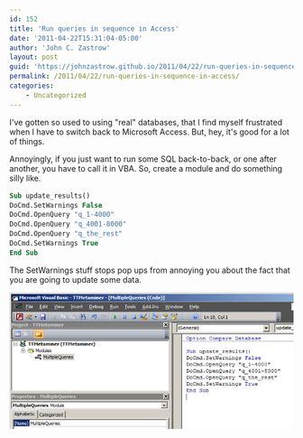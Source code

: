```yaml
---
id: 152
title: 'Run queries in sequence in Access'
date: '2011-04-22T15:31:04-05:00'
author: 'John C. Zastrow'
layout: post
guid: 'https://johnzastrow.github.io/2011/04/22/run-queries-in-sequence-in-access/'
permalink: /2011/04/22/run-queries-in-sequence-in-access/
categories:
    - Uncategorized
---
```


I've gotten so used to using "real" databases, that I find myself frustrated when I have to switch back to Microsoft Access. But, hey, it's good for a lot of things.

Annoyingly, if you just want to run some SQL back-to-back, or one after another, you have to call it in VBA. So, create a module and do something silly like.

```vb
Sub update_results()  
DoCmd.SetWarnings False  
DoCmd.OpenQuery "q_1-4000"  
DoCmd.OpenQuery "q_4001-8000"  
DoCmd.OpenQuery "q_the_rest"  
DoCmd.SetWarnings True  
End Sub
```

The SetWarnings stuff stops pop ups from annoying you about the fact that you are going to update some data.

![](https://raw.githubusercontent.com/johnzastrow/johnzastrow.github.io/master/assets/uploads/2011/04/access_queries.png)

